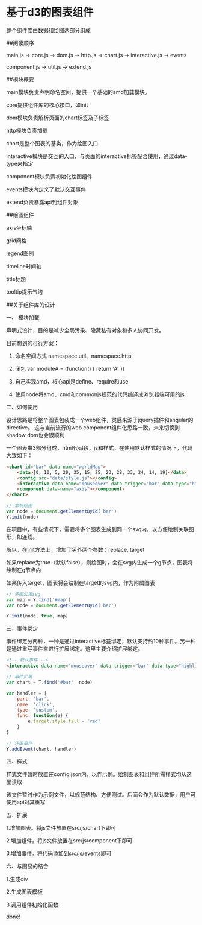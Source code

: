 # 基于d3的图表组件


整个组件库由数据和绘图两部分组成


##阅读顺序

main.js -> core.js -> dom.js -> http.js -> chart.js -> interactive.js -> events

component.js -> util.js -> extend.js


##模块概要

main模块负责声明命名空间，提供一个基础的amd加载模块。

core提供组件库的核心接口，如init

dom模块负责解析页面的chart标签及子标签

http模块负责加载

chart是整个图表的基类，作为绘图入口

interactive模块是交互的入口，与页面的interactive标签配合使用，通过data-type来指定

component模块负责初始化绘图组件

events模块内定义了默认交互事件

extend负责暴露api到组件对象

##绘图组件

axis坐标轴

grid网格

legend图例

timeline时间轴

title标题

tooltip提示气泡

##关于组件库的设计


一、 模块加载

声明式设计，目的是减少全局污染、隐藏私有对象和多人协同开发。

目前想到的可行方案：

1. 命名空间方式 namespace.util、namespace.http

2. 闭包 var moduleA = (function() { return 'A' })

3. 自己实现amd，核心api是define、require和use

4. 使用node将amd、cmd和commonjs规范的代码编译成浏览器端可用的js

二、如何使用

设计思路是将整个图表包装成一个web组件，灵感来源于jquery插件和angular的directive。
这与当前流行的web component组件化思路一致，未来切换到shadow dom也会很顺利

一个图表由3部分组成，html代码段，js和样式。在使用默认样式的情况下，代码大致如下：

```html
<chart id="bar" data-name="worldMap">
    <data>[0, 10, 5, 20, 35, 15, 25, 23, 28, 33, 24, 14, 19]</data>
    <config src="data/style.js"></config>
    <interactive data-name="mouseover" data-trigger="bar" data-type="highlight"></interactive>
    <component data-name="axis"></component>
</chart>
```

```javascript
// 常规绘图
var node = document.getElementById('bar')
Y.init(node)
```

在项目中，有些情况下，需要将多个图表生成到同一个svg内，以方便绘制关联图形，如连线。

所以，在init方法上，增加了另外两个参数：replace, target

如果replace为true（默认false），则绘图时，会在svg内生成一个g节点，图表将绘制在g节点内

如果传入target，图表将会绘制在target的svg内，作为附属图表

```javascript
// 多图公用svg
var map = Y.find('#map')
var node = document.getElementById('bar')

Y.init(node, true, map)
```


三、事件绑定

事件绑定分两种，一种是通过interactive标签绑定，默认支持约10种事件。另一种是通过重写事件来进行扩展绑定。这里主要介绍扩展绑定。

```html
<!-- 默认事件 -->
<interactive data-name="mouseover" data-trigger="bar" data-type="highlight"></interactive>
```

```javascript
// 事件扩展
var chart = T.find('#bar', node)

var handler = {
    part: 'bar',
    name: 'click',
    type: 'custom',
    func: function(e) {
        e.target.style.fill = 'red'
    }
}

// 注册事件
Y.addEvent(chart, handler)
```

四、样式

样式文件暂时放置在config.json内，以作示例。绘制图表和组件所需样式均从这里读取

该文件暂时作为示例文件，以规范结构、方便测试。后面会作为默认数据，用户可使用api对其重写


五、扩展

1.增加图表。将js文件放置在src/js/chart下即可

2.增加组件。将js文件放置在src/js/component下即可

3.增加事件。将代码添加到src/js/events即可

六、与图易的结合

1.生成div

2.生成图表模板

3.调用组件初始化函数

done!


